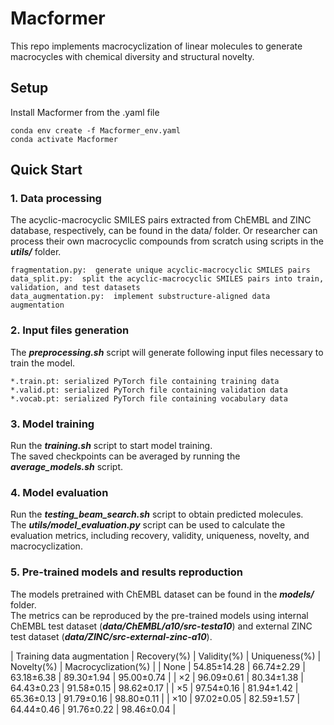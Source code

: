 # Macformer
This repo implements macrocyclization of linear molecules to generate macrocycles with chemical diversity and structural novelty. 

## Setup
Install Macformer from the .yaml file  
```
conda env create -f Macformer_env.yaml  
conda activate Macformer  
```

## Quick Start
### 1. Data processing
The acyclic-macrocyclic SMILES pairs extracted from ChEMBL and ZINC database, respectively, can be found in the data/ folder. Or researcher can process their own macrocyclic compounds from scratch using scripts in the ***utils/*** folder.  

```
fragmentation.py:  generate unique acyclic-macrocyclic SMILES pairs  
data_split.py:  split the acyclic-macrocyclic SMILES pairs into train, validation, and test datasets 
data_augmentation.py:  implement substructure-aligned data augmentation  
```

### 2. Input files generation
The ***preprocessing.sh*** script will generate following input files necessary to train the model.  

```
*.train.pt: serialized PyTorch file containing training data  
*.valid.pt: serialized PyTorch file containing validation data  
*.vocab.pt: serialized PyTorch file containing vocabulary data  
```

### 3. Model training
Run the ***training.sh*** script to start model training.   
The saved checkpoints can be averaged by running the ***average_models.sh*** script.  

### 4. Model evaluation
Run the ***testing_beam_search.sh*** script to obtain predicted molecules.  
The ***utils/model_evaluation.py*** script can be used to calculate the evaluation metrics, including recovery, validity, uniqueness, novelty, and macrocyclization.  

### 5. Pre-trained models and results reproduction
The models pretrained with ChEMBL dataset can be found in the ***models/*** folder.  
The metrics can be reproduced by the pre-trained models using internal ChEMBL test dataset (***data/ChEMBL/a10/src-testa10***) and external ZINC test dataset (***data/ZINC/src-external-zinc-a10***).


| Training data augmentation   | Recovery(%)   | Validity(%)   | Uniqueness(%)   | Novelty(%)   | Macrocyclization(%)   |
| None                         | 54.85±14.28   | 66.74±2.29    | 63.18±6.38      | 89.30±1.94   | 95.00±0.74            |
| ×2                           | 96.09±0.61    | 80.34±1.38    | 64.43±0.23      | 91.58±0.15   | 98.62±0.17            |
| ×5                           | 97.54±0.16    | 81.94±1.42    | 65.36±0.13      | 91.79±0.16   | 98.80±0.11            |
| ×10                          | 97.02±0.05    | 82.59±1.57    | 64.44±0.46      | 91.76±0.22   | 98.46±0.04            |

